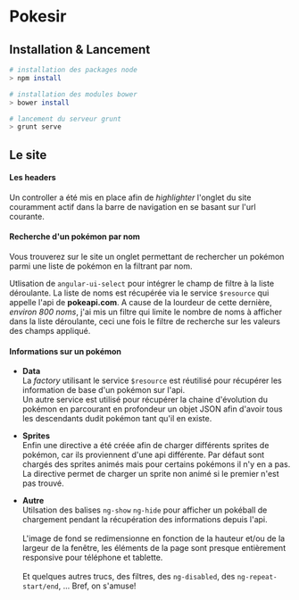 # Pokesir

## Installation & Lancement

```bash
# installation des packages node
> npm install

# installation des modules bower
> bower install

# lancement du serveur grunt
> grunt serve
```

## Le site

#### Les headers

Un controller a été mis en place afin de *highlighter* l'onglet du site couramment actif dans la barre de navigation en se basant sur l'url courante.

#### Recherche d'un pokémon par nom

Vous trouverez sur le site un onglet permettant de rechercher un pokémon parmi une liste de pokémon en la filtrant par nom.

Utlisation de `angular-ui-select` pour intégrer le champ de filtre à la liste déroulante.
La liste de noms est récupérée via le service `$resource` qui appelle l'api de **pokeapi.com**. A cause de la lourdeur de cette dernière, *environ 800 noms*, j'ai mis un filtre qui limite le nombre de noms à afficher dans la liste déroulante, ceci une fois le filtre de recherche sur les valeurs des champs appliqué.

#### Informations sur un pokémon

- **Data**  
La *factory* utilisant le service `$resource` est réutilisé pour récupérer les information de base d'un pokémon sur l'api.  
Un autre service est utilisé pour récupérer la chaine d'évolution du pokémon en parcourant en profondeur un objet JSON afin d'avoir tous les descendants dudit pokémon tant qu'il en existe.  

- **Sprites**  
Enfin une directive a été créée afin de charger différents sprites de pokémon, car ils proviennent d'une api différente. Par défaut sont chargés des sprites animés mais pour certains pokémons il n'y en a pas. La directive permet de charger un sprite non animé si le premier n'est pas trouvé.

- **Autre**  
Utilsation des balises `ng-show` `ng-hide` pour afficher un pokéball de chargement pendant la récupération des informations depuis l'api.  
<br>L'image de fond se redimensionne en fonction de la hauteur et/ou de la largeur de la fenêtre, les éléments de la page sont presque entièrement responsive pour téléphone et tablette.  
<br>Et quelques autres trucs, des filtres, des `ng-disabled`, des `ng-repeat-start/end`, ... Bref, on s'amuse!
